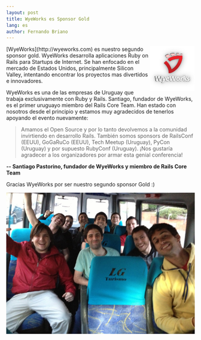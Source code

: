 ```yaml
---
layout: post
title: WyeWorks es Sponsor Gold
lang: es
author: Fernando Briano
---
```

<img src="/media/img/sponsors/wyeworks.png" alt="WyeWorks" style="float: right"/>
[WyeWorks](http://wyeworks.com) es nuestro segundo sponsor gold. WyeWorks desarrolla aplicaciones Ruby on Rails para Startups de Internet. Se han enfocado en el mercado de Estados Unidos, principalmente Silicon Valley, intentando encontrar los proyectos mas divertidos e innovadores.

WyeWorks es una de las empresas de Uruguay que trabaja exclusivamente con Ruby y Rails. Santiago, fundador de WyeWorks, es el primer uruguayo miembro del Rails Core Team. Han estado con nosotros desde el principio y estamos muy agradecidos de tenerlos apoyando el evento nuevamente:

>Amamos el Open Source y por lo tanto devolvemos a la comunidad invirtiendo en desarrollo Rails. También somos sponsors de RailsConf (EEUU), GoGaRuCo (EEUU), Tech Meetup (Uruguay), PyCon (Uruguay) y por supuesto RubyConf (Uruguay). ¡Nos gustaría agradecer a los organizadores por armar esta genial conferencia!

**-- Santiago Pastorino, fundador de WyeWorks y miembro de Rails Core Team**

Gracias WyeWorks por ser nuestro segundo sponsor Gold :)

<div style="text-align: center">
<img src="/media/img/sponsors/wyeworks-team.jpg" alt="WyeWorks team"/>
</div>
